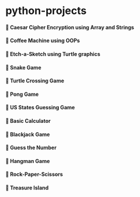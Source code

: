 # python-projects

<h4>📌 Caesar Cipher Encryption using Array and Strings </h4>
<h4>📌 Coffee Machine using OOPs </h4>
<h4>📌 Etch-a-Sketch using Turtle graphics </h4>

<h4>📌 Snake Game </h4>
<h4>📌 Turtle Crossing Game </h4>
<h4>📌 Pong Game </h4>
<h4>📌 US States Guessing Game </h4>

<h4>📌 Basic Calculator </h4>
<h4>📌 Blackjack Game </h4>
<h4>📌 Guess the Number </h4>
<h4>📌 Hangman Game </h4>
<h4>📌 Rock-Paper-Scissors </h4>
<h4>📌 Treasure Island </h4>
